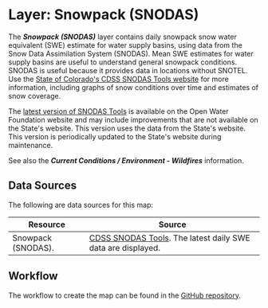 # Layer: Snowpack (SNODAS) #

The ***Snowpack (SNODAS)*** layer contains daily snowpack snow water equivalent (SWE) estimate
for water supply basins, using data from the Snow Data Assimilation System (SNODAS).
Mean SWE estimates for water supply basins are useful to understand general snowpack conditions.
SNODAS is useful because it provides data in locations without SNOTEL.
Use the [State of Colorado's CDSS SNODAS Tools website](https://snodas.cdss.state.co.us/app/) for more information,
including graphs of snow conditions over time and estimates of snow coverage.

The [latest version of SNODAS Tools](https://snodas.openwaterfoundation.org/)
is available on the Open Water Foundation website and may include
improvements that are not available on the State's website.
This version uses the data from the State's website.
This version is periodically updated to the State's website during maintenance.

See also the ***Current Conditions / Environment - Wildfires*** information.

## Data Sources ##

The following are data sources for this map:

| **Resource** | **Source** |
| -- | -- |
| Snowpack (SNODAS). | [CDSS SNODAS Tools](https://snodas.cdss.state.co.us/app/).  The latest daily SWE data are displayed. |

## Workflow ##

The workflow to create the map can be found in the
[GitHub repository](https://github.com/OpenWaterFoundation/owf-infomapper-co-boulder/tree/master/workflow/CurrentConditions/WaterSupply-Snowpack).
